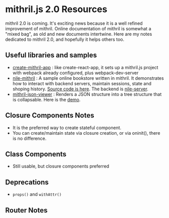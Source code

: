 # mithril.js 2.0 Resources

mithril 2.0 is coming. It's exciting news because it is a well refined improvement of mithril. Online documentation of mithril is somewhat a "mixed bag", as old and new documents intertwine. Here are my notes dedicated to mithril 2.0, and hopefully it helps others too.


## Useful libraries and samples
* [create-mithril-app](https://www.npmjs.com/package/create-mithril-app) : like create-react-app, it sets up a mithril.js project with webpack already configured, plus webpack-dev-server
* [nile-mithril](https://nile-mithril.idgen.com) : A sample online bookstore written in mithril. It demonstrates how to interact with backend servers, maintain sessions, state and shoping history. [Source code is here](https://github.com/highmountaintea/nile-mithril). The backend is [nile-server](https://www.npmjs.com/package/nile-server). 
* [mithril-json-viewer](https://www.npmjs.com/package/mithril-json-viewer) : Renders a JSON structure into a tree structure that is collapsable. Here is the [demo](https://hungry-raman-deb8e1.netlify.com/).


## Closure Components Notes
* It is the preferred way to create stateful component.
* You can create/maintain state via closure creation, or via oninit(), there is no difference.

## Class Components
* Still usable, but closure components preferred

## Deprecations
* `props()` and `withAttr()`

## Router Notes
